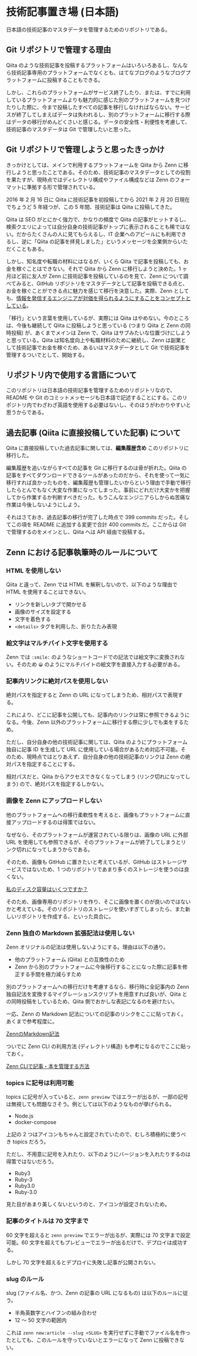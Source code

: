 # 技術記事置き場 (日本語)
日本語の技術記事のマスタデータを管理するためのリポジトリである。

## Git リポジトリで管理する理由
Qiita のような技術記事を投稿するプラットフォームはいろいろあるし、なんなら技術記事専用のプラットフォームでなくとも、はてなブログのようなブログプラットフォームに投稿することもできる。

しかし、これらのプラットフォームがサービス終了したり、または、すでに利用しているプラットフォームよりも魅力的に感じた別のプラットフォームを見つけたりした際に、今まで投稿したすべての記事を移行しなければならない。サービスが終了してしまえばデータは失われるし、別のプラットフォームに移行する際はデータの移行がめんどくさいと感じる。データの安全性・利便性を考慮して、技術記事のマスタデータは Git で管理したいと思った。

## Git リポジトリで管理しようと思ったきっかけ
きっかけとしては、メインで利用するプラットフォームを Qiita から Zenn に移行しようと思ったことである。そのため、技術記事のマスタデータとしての役割を果たすが、現時点ではディレクトリ構成やファイル構成などは Zenn のフォーマットに準拠する形で管理されている。

2016 年 2 月 16 日に Qiita に技術記事を初投稿してから 2021 年 2 月 20 日現在でちょうど 5 年経つが、この 5 年間、技術記事は Qiita に投稿してきた。

Qiita は SEO がとにかく強力で、かなりの頻度で Qiita の記事がヒットするし、検索クエリによっては自分自身の技術記事がトップに表示されることも稀ではない。だからたくさんの人に見てもらえるし、IT 企業へのアピールにも利用できるし、逆に「Qiita の記事を拝見しました」というメッセージを企業側からいただくこともある。

しかし、知名度や転職の材料にはなるが、いくら Qiita で記事を投稿しても、お金を稼ぐことはできない。それで Qiita から Zenn に移行しようと決めた。1 ヶ月ほど前に友人が Zenn に技術記事を投稿しているのを見て、Zenn について調べてみると、GitHub リポジトリをマスタデータとして記事を投稿できる点と、お金を稼ぐことができる点に魅力を感じて移行を決意した。実際、Zenn としても、[情報を発信するエンジニアが対価を得られるようにすることをコンセプトとしている](https://zenn.dev/about)。

「移行」という言葉を使用しているが、実際には Qiita はやめない。今のところは、今後も継続して Qiita に投稿しようと思っている (つまり Qiita と Zenn の同時投稿) が、あくまでメインは Zenn で、Qiita はサブみたいな位置づけにしようと思っている。Qiita は知名度向上や転職材料のために継続し、Zenn は副業として技術記事でお金を稼ぐため、あるいはマスタデータとして Git で技術記事を管理するついでとして、開始する。

## リポジトリ内で使用する言語について
このリポジトリは日本語の技術記事を管理するためのリポジトリなので、README や Git のコミットメッセージも日本語で記述することにする。このリポジトリ内でわざわざ英語を使用する必要はないし、そのほうがわかりやすいと思うからである。

## 過去記事 (Qiita に直接投稿していた記事) について
Qiita に直接投稿していた過去記事に関しては、**編集履歴含め** このリポジトリに移行した。

編集履歴を追いながらすべての記事を Git に移行するのは骨が折れた。Qiita の記事をすべてダウンロードできるツールがあったのだから、それを使って一気に移行すれば良かったものを、編集履歴も管理したいからという理由で手動で移行したらとんでもなく大変な作業になってしまった。事前にどれだけ大変かを把握してから作業するか判断すべきだった。もうこんなエンジニアらしからぬ苦痛な作業は今後しないようにしよう。

それはさておき、過去記事の移行が完了した時点で 399 commits だった。そしてこの項を README に追加する変更で合計 400 commits だ。ここからは Git で管理するのをメインとし、Qiita へは API 経由で投稿する。

## Zenn における記事執筆時のルールについて
### HTML を使用しない
Qiita と違って、Zenn では HTML を解釈しないので、以下のような理由で HTML を使用することはできない。

* リンクを新しいタブで開かせる
* 画像のサイズを設定する
* 文字を着色する
* `<details>` タグを利用した、折りたたみ表現

### 絵文字はマルチバイト文字を使用する
Zenn では `:smile:` のようなショートコードでの記法では絵文字に変換されない。そのため `😀` のようにマルチバイトの絵文字を直接入力する必要がある。

### 記事内リンクに絶対パスを使用しない
絶対パスを指定すると Zenn の URL になってしまうため、相対パスで表現する。

これにより、どこに記事を公開しても、記事内のリンクは常に参照できるようになる。今後、Zenn 以外のプラットフォームに移行する際に少しでも楽をするため。

ただし、自分自身の他の技術記事に関しては、Qiita のようにプラットフォーム独自に記事 ID を生成して URL に使用している場合があるため対応不可能。そのため、現時点ではとりあえず、自分自身の他の技術記事のリンクは Zenn の絶対パスを指定することにする。

相対パスだと、Qiita からアクセスできなくなってしまう (リンク切れになってしまう) ので、絶対パスを指定するしかない。

### 画像を Zenn にアップロードしない
他のプラットフォームへの移行柔軟性を考えると、画像もプラットフォームに直接アップロードするのは得策ではない。

なぜなら、そのプラットフォームが運営されている限りは、画像の URL に外部 URL を使用しても参照できるが、そのプラットフォームが終了してしまうとリンク切れになってしまうからである。

そのため、画像も GitHub に置きたいと考えているが、GitHub はストレージサービスではないため、1 つのリポジトリであまり多くのストレージを使うのは良くない。

[私のディスク容量はいくつですか？](https://docs.github.com/ja/github/managing-large-files/what-is-my-disk-quota)

そのため、画像専用のリポジトリを作り、そこに画像を置くのが良いのではないかと考えている。そのリポジトリのストレージを使いすぎてしまったら、また新しいリポジトリを作成する、といった具合に。

### Zenn 独自の Markdown 拡張記法は使用しない
Zenn オリジナルの記法は使用しないようにする。理由は以下の通り。

* 他のプラットフォーム (Qiita) との互換性のため
* Zenn から別のプラットフォームに今後移行することになった際に記事を修正する手間を極力減らすため

別のプラットフォームへの移行だけを考慮するなら、移行時に全記事内の Zenn 独自記法を変換するマイグレーションスクリプトを用意すれば良いが、Qiita との同時投稿をしているため、Qiita 側でおかしな表記になるのを避けたい。

一応、Zenn の Markdown 記法についての記事のリンクをここに貼っておく。あくまで参考程度に。

[ZennのMarkdown記法](https://zenn.dev/zenn/articles/markdown-guide)

ついでに Zenn CLI の利用方法 (ディレクトリ構造) も参考になるのでここに貼っておく。

[Zenn CLIで記事・本を管理する方法](https://zenn.dev/zenn/articles/zenn-cli-guide)

### topics に記号は利用可能
topics に記号が入っていると、`zenn preview` ではエラーが出るが、一部の記号は無視しても問題なさそう。例としては以下のようなものが挙げられる。

* Node.js
* docker-compose

上記の 2 つはアイコンもちゃんと設定されていたので、むしろ積極的に使うべき topics だろう。

ただし、不用意に記号を入れたり、以下のようにバージョンを入れたりするのは得策ではないだろう。

* Ruby3
* Ruby-3
* Ruby3.0
* Ruby-3.0

見た目があまり美しくないというのと、アイコンが設定されないため。

### 記事のタイトルは 70 文字まで
60 文字を超えると `zenn preview` でエラーが出るが、実際には 70 文字まで設定可能。60 文字を超えてもプレビューでエラーが出るだけで、デプロイは成功する。

しかし 70 文字を超えるとデプロイに失敗し記事が公開されない。

### slug のルール
slug (ファイル名、かつ、Zenn の記事の URL になるもの) は以下のルールに従う。

* 半角英数字とハイフンの組み合わせ
* 12 〜 50 文字の範囲内

これは `zenn new:article --slug <SLUG>` を実行せずに手動でファイル名を作ったとしても、このルールを守っていないとエラーになって Zenn に投稿できない。
